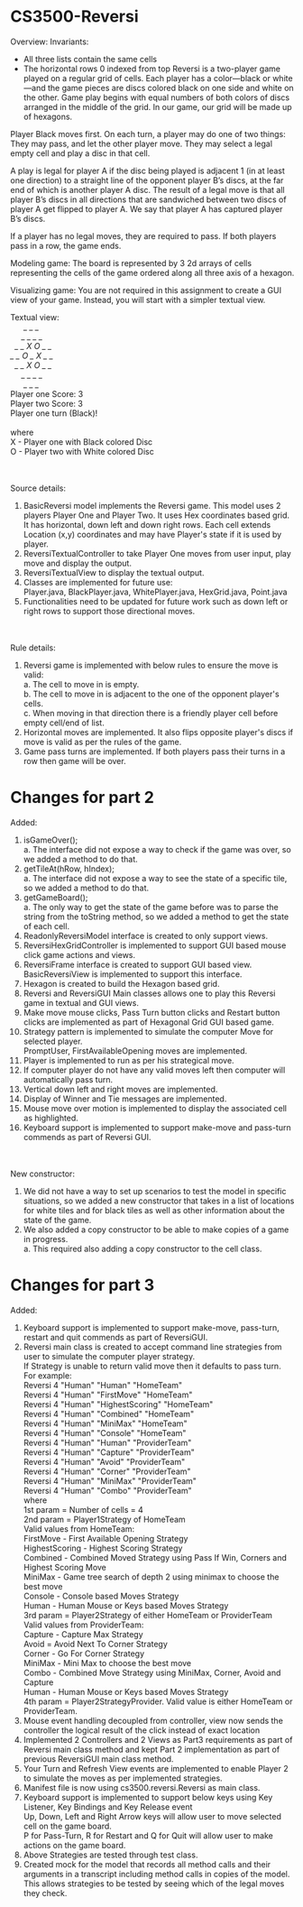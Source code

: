 # CS3500-Reversi
Overview:
Invariants: 
- All three lists contain the same cells
- The horizontal rows 0 indexed from top
Reversi is a two-player game played on a regular grid of cells. Each player has a color—black or white—and
the game pieces are discs colored black on one side and white on the other. Game play begins with equal
numbers of both colors of discs arranged in the middle of the grid. In our game, our grid will be made up of
hexagons.

Player Black moves first. On each turn, a player may do one of two things:
They may pass, and let the other player move.
They may select a legal empty cell and play a disc in that cell.

A play is legal for player A if the disc being played is adjacent
1 (in at least one direction) to a straight line of the opponent player B’s discs,
at the far end of which is another player A disc. The result of a legal move is
that all player B’s discs in all directions that are sandwiched between two discs
of player A get flipped to player A. We say that player A has captured player B’s discs.

If a player has no legal moves, they are required to pass.
If both players pass in a row, the game ends.

Modeling game:
The board is represented by 3 2d arrays of cells representing the cells of the game ordered along all three axis of a hexagon.

Visualizing game:
You are not required in this assignment to create a GUI view of your game. Instead, you will start with a
simpler textual view.
<br/>


Textual view:<br/>
&nbsp;&nbsp;&nbsp;&nbsp;&nbsp;&nbsp;*\_ _ _*   <br/>
&nbsp;&nbsp;&nbsp;&nbsp;&nbsp;*\_ _ _ _*   <br/>
&nbsp;&nbsp;*\_ _ X O _ _* <br/>
*\_ _ O _ X _ _*<br/>
&nbsp;&nbsp;*\_ _ X O _ _*<br/>
&nbsp;&nbsp;&nbsp;&nbsp;&nbsp;*\_ _ _ _*<br/>
&nbsp;&nbsp;&nbsp;&nbsp;&nbsp;&nbsp;*\_ _ _*   <br/>
Player one Score: 3<br/>
Player two Score: 3<br/>
Player one turn (Black)!<br/>
<br/>
where <br/>
X - Player one with Black colored Disc<br/>
O - Player two with White colored Disc

<br/><br/>
Source details:
1. BasicReversi model implements the Reversi game.
   This model uses 2 players Player One and Player Two. It uses Hex coordinates based grid.
   It has horizontal, down left and down right rows.
   Each cell extends Location (x,y) coordinates and may have Player's state if it is used by player.
2. ReversiTextualController to take Player One moves from user input, play move and display the output.
3. ReversiTextualView to display the textual output.
4. Classes are implemented for future use:<br/>
   Player.java, BlackPlayer.java, WhitePlayer.java, HexGrid.java, Point.java
5. Functionalities need to be updated for future work such as down left or right rows to support those directional moves.

<br/><br/>
Rule details:
1. Reversi game is implemented with below rules to ensure the move is valid:<br/>
a. The cell to move in is empty.<br/>
b. The cell to move in is adjacent to the one of the opponent player's cells.<br/>
c. When moving in that direction there is a friendly player cell before empty cell/end of list.<br/>
2. Horizontal moves are implemented. It also flips opposite player's discs if move is valid as per the rules of the game.
3. Game pass turns are implemented. If both players pass their turns in a row then game will be over.


# Changes for part 2
Added:
1. isGameOver();<br/>
a. The interface did not expose a way to check if the game was over, so we added a method to do that.<br/>
2. getTileAt(hRow, hIndex);<br/>
a. The interface did not expose a way to see the state of a specific tile, so we added a
method to do that.<br/>
3. getGameBoard();<br/>
a. The only way to get the state of the game before was to parse the string from the toString method,
so we added a method to get the state of each cell.
4. ReadonlyReversiModel interface is created to only support views.
5. ReversiHexGridController is implemented to support GUI based mouse click game actions and views.
6. ReversiFrame interface is created to support GUI based view. BasicReversiView is implemented to support this interface.
7. Hexagon is created to build the Hexagon based grid.
8. Reversi and ReversiGUI Main classes allows one to play this Reversi game in textual and GUI views.
9. Make move mouse clicks, Pass Turn button clicks and Restart button clicks are implemented as part of Hexagonal Grid GUI based game.
10. Strategy pattern is implemented to simulate the computer Move for selected player.<br/>
    PromptUser, FirstAvailableOpening moves are implemented.
11. Player is implemented to run as per his strategical move.
12. If computer player do not have any valid moves left then computer will automatically pass turn.
13. Vertical down left and right moves are implemented.
14. Display of Winner and Tie messages are implemented.
15. Mouse move over motion is implemented to display the associated cell as highlighted.
16. Keyboard support is implemented to support make-move and pass-turn commends as part of Reversi GUI.


<br/><br/>
New constructor:
1. We did not have a way to set up scenarios to test the model in specific situations,
   so we added a new constructor that takes in a list of locations for white tiles and for black tiles
   as well as other information about the state of the game.<br/>
2. We also added a copy constructor to be able to make copies of a game in progress.<br/>
   a. This required also adding a copy constructor to the cell class.<br/>


# Changes for part 3
Added:
1. Keyboard support is implemented to support make-move, pass-turn, restart and quit commends as part of ReversiGUI.
2. Reversi main class is created to accept command line strategies from user to simulate the computer player strategy.<br/>
   If Strategy is unable to return valid move then it defaults to pass turn.
    For example:<br/>
    Reversi 4 "Human" "Human" "HomeTeam"<br/>
    Reversi 4 "Human" "FirstMove" "HomeTeam"<br/>
    Reversi 4 "Human" "HighestScoring" "HomeTeam"<br/>
    Reversi 4 "Human" "Combined" "HomeTeam"<br/>
    Reversi 4 "Human" "MiniMax" "HomeTeam"<br/>
    Reversi 4 "Human" "Console" "HomeTeam"<br/>
    Reversi 4 "Human" "Human" "ProviderTeam"<br/>
    Reversi 4 "Human" "Capture" "ProviderTeam"<br/>
    Reversi 4 "Human" "Avoid" "ProviderTeam"<br/>
    Reversi 4 "Human" "Corner" "ProviderTeam"<br/>
    Reversi 4 "Human" "MiniMax" "ProviderTeam"<br/>
    Reversi 4 "Human" "Combo" "ProviderTeam"<br/>
    where<br/>
    1st param = Number of cells = 4<br/>
    2nd param = Player1Strategy of HomeTeam<br/>
    Valid values from HomeTeam:<br/>
    FirstMove - First Available Opening Strategy<br/>
    HighestScoring - Highest Scoring Strategy<br/>
    Combined - Combined Moved Strategy using Pass If Win, Corners and Highest Scoring Move<br/>
    MiniMax - Game tree search of depth 2 using minimax to choose the best move<br/>
    Console - Console based Moves Strategy<br/>
    Human - Human Mouse or Keys based Moves Strategy<br/>
    3rd param = Player2Strategy of either HomeTeam or ProviderTeam<br/>
    Valid values from ProviderTeam:<br/>
    Capture - Capture Max Strategy<br/>
    Avoid = Avoid Next To Corner Strategy<br/>
    Corner - Go For Corner Strategy<br/>
    MiniMax - Mini Max to choose the best move<br/>
    Combo - Combined Move Strategy using MiniMax, Corner, Avoid and Capture<br/>
    Human - Human Mouse or Keys based Moves Strategy<br/>
    4th param = Player2StrategyProvider. Valid value is either HomeTeam or ProviderTeam.<br/>
3. Mouse event handling decoupled from controller, view now sends the controller the logical result of the click instead of exact location
4. Implemented 2 Controllers and 2 Views as Part3 requirements as part of Reversi main class method and kept Part 2 implementation as part of previous ReversiGUI main class method.
5. Your Turn and Refresh View events are implemented to enable Player 2 to simulate the moves as per implemented strategies.
6. Manifest file is now using cs3500.reversi.Reversi as main class.
7. Keyboard support is implemented to support below keys using Key Listener, Key Bindings and Key Release event<br/>
   Up, Down, Left and Right Arrow keys will allow user to move selected cell on the game board.<br/>
   P for Pass-Turn, R for Restart and Q for Quit will allow user to make actions on the game board.<br/>
8. Above Strategies are tested through test class.
9. Created mock for the model that records all method calls and their arguments in a transcript including
   method calls in copies of the model. This allows strategies to be tested by seeing which of the legal moves they check.


